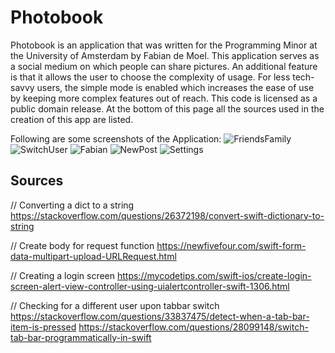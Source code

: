 # Photobook
Photobook is an application that was written for the Programming Minor at the University of Amsterdam by Fabian de Moel. This application serves as a social medium on which people can share pictures. An additional feature is that it allows the user to choose the complexity of usage. For less tech-savvy users, the simple mode is enabled which increases the ease of use by keeping more complex features out of reach. This code is licensed as a public domain release. At the bottom of this page all the sources used in the creation of this app are listed.

Following are some screenshots of the Application:
![FriendsFamily](doc/FriendsFamilyScreenshot.png)
![SwitchUser](doc/SwitchUserScreenshot.png)
![Fabian](doc/FabianScreenshot.png)
![NewPost](doc/NewPostViewScreenshot.png)
![Settings](doc/Settings2Screenshot.png)

## Sources

// Converting a dict to a string
https://stackoverflow.com/questions/26372198/convert-swift-dictionary-to-string

// Create body for request function
https://newfivefour.com/swift-form-data-multipart-upload-URLRequest.html

// Creating a login screen
https://mycodetips.com/swift-ios/create-login-screen-alert-view-controller-using-uialertcontroller-swift-1306.html

// Checking for a different user upon tabbar switch
https://stackoverflow.com/questions/33837475/detect-when-a-tab-bar-item-is-pressed
https://stackoverflow.com/questions/28099148/switch-tab-bar-programmatically-in-swift

